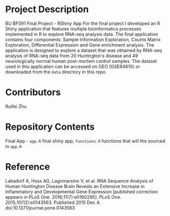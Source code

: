 # Project Description
BU BF591 Final Project - RShiny App
For the final project I developed an R Shiny application that features multiple bioinformatics processes implemented in R to explore RNA-seq analysis data. The final application contains four components:  Sample Information Exploration, Counts Matrix Exploration, Differential Expression and Gene enrichment analysis.
The application is designed to explore a dataset that was obtained by RNA-seq analysis of RNA-seq data from 20 Huntington's disease and 49 neurologically normal human post-mortem control samples. The dataset used in this application can be accessed on GEO (GSE64810) or downloaded from the `data` directory in this repo.

# Contributors

Ruifei Zhu

# Repository Contents
Final App - `app.R` final shiny app;
            `functions.R` functions that will the sourced in `app.R`

# Reference
Labadorf A, Hoss AG, Lagomarsino V, et al. RNA Sequence Analysis of Human Huntington Disease Brain Reveals an Extensive Increase in Inflammatory and Developmental Gene Expression [published correction appears in PLoS One. 2016;11(7):e0160295]. PLoS One. 2015;10(12):e0143563. Published 2015 Dec 4. doi:10.1371/journal.pone.0143563
